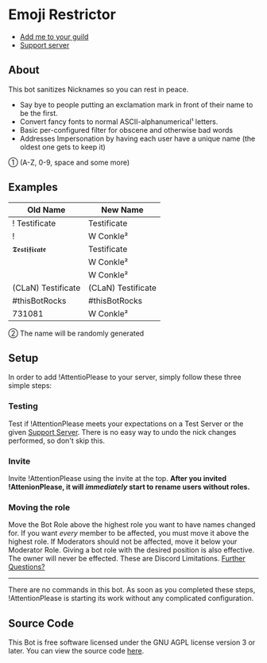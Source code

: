 # Emoji Restrictor
* [Add me to your guild](https://discordapp.com/api/oauth2/authorize?client_id=401704832668270600&permissions=134217729&scope=bot)
* [Support server](https://discord.gg/9rx5vG4)

## About
This bot sanitizes Nicknames so you can rest in peace.
* Say bye to people putting an exclamation mark in front of their name to be the first.
* Convert fancy fonts to normal ASCII-alphanumerical¹ letters.
* Basic per-configured filter for obscene and otherwise bad words
* Addresses Impersonation by having each user have a unique name (the oldest one gets to keep it)

① (A-Z, 0-9, space and some more)

## Examples
|Old Name | New Name |
|----|----|
| ! Testificate | Testificate |
| ! | W Conkle² |
| 𝕿𝖊𝖘𝖙𝖎𝖋𝖎𝖈𝖆𝖙𝖊 | Testificate |
| <some swear word> | W Conkle² |
| <the name of another older member> | W Conkle² |
| (CLaN) Testificate | (CLaN) Testificate |
| #thisBotRocks | #thisBotRocks |
| 731081 | W Conkle² |


② The name will be randomly generated
## Setup
In order to add !AttentioPlease to your server, simply follow these three simple steps:
###  Testing
Test if !AttentionPlease meets your expectations on a Test Server or the given [Support Server](https://discord.gg/9rx5vG4). There is no easy way to undo the nick changes performed, so don't skip this.

### Invite
Invite !AttentionPlease using the invite at the top. **After you invited !AttenionPlease, it will *immediately* start to rename users without roles.**

### Moving the role
Move the Bot Role above the highest role you want to have names changed for. If you want *every* member to be affected, you must move it above the highest role. If Moderators should not be affected, move it below your Moderator Role. Giving a bot role with the desired position is also effective. The owner will never be effected. These are Discord Limitations.
[Further Questions?](https://discord.gg/9rx5vG4)

----

There are no commands in this bot. As soon as you completed these steps, !AttentionPlease is starting its work without any complicated configuration.

## Source Code
This Bot is free software licensed under the GNU AGPL license version 3 or later. You can view the source code [here](https://gitlab.com/garantiertnicht/AttentionPlease).
